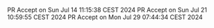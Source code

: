PR Accept on Sun Jul 14 11:15:38 CEST 2024
PR Accept on Sun Jul 21 10:59:55 CEST 2024
PR Accept on Mon Jul 29 07:44:34 CEST 2024
